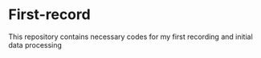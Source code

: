 # First-record
This repository contains necessary codes for my first recording and initial data processing
